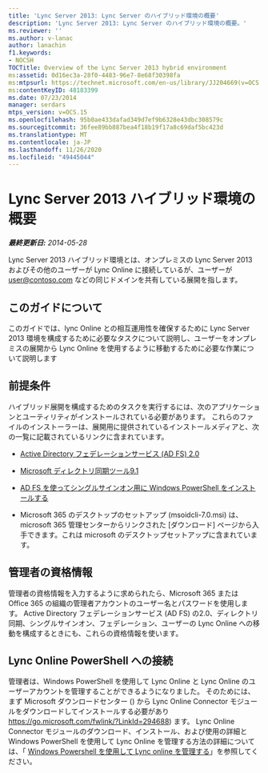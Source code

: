 ```yaml
---
title: 'Lync Server 2013: Lync Server のハイブリッド環境の概要'
description: 'Lync Server 2013: Lync Server のハイブリッド環境の概要。'
ms.reviewer: ''
ms.author: v-lanac
author: lanachin
f1.keywords:
- NOCSH
TOCTitle: Overview of the Lync Server 2013 hybrid environment
ms:assetid: 0d16ec3a-28f0-4483-96e7-8e68f30398fa
ms:mtpsurl: https://technet.microsoft.com/en-us/library/JJ204669(v=OCS.15)
ms:contentKeyID: 48183399
ms.date: 07/23/2014
manager: serdars
mtps_version: v=OCS.15
ms.openlocfilehash: 95b0ae433dafad349d7ef9b6328e43dbc308579c
ms.sourcegitcommit: 36fee89bb887bea4f18b19f17a8c69daf5bc423d
ms.translationtype: MT
ms.contentlocale: ja-JP
ms.lasthandoff: 11/26/2020
ms.locfileid: "49445044"
---
```

# <a name="overview-of-the-lync-server-2013-hybrid-environment"></a>Lync Server 2013 ハイブリッド環境の概要

<div data-xmlns="http://www.w3.org/1999/xhtml">

<div class="topic" data-xmlns="http://www.w3.org/1999/xhtml" data-msxsl="urn:schemas-microsoft-com:xslt" data-cs="https://msdn.microsoft.com/">

<div data-asp="https://msdn2.microsoft.com/asp">



</div>

<div id="mainSection">

<div id="mainBody">

<span> </span>

_**最終更新日:** 2014-05-28_

Lync Server 2013 ハイブリッド環境とは、オンプレミスの Lync Server 2013 およびその他のユーザーが Lync Online に接続しているが、ユーザーが user@contoso.com などの同じドメインを共有している展開を指します。

<div>

## <a name="about-this-guide"></a>このガイドについて

このガイドでは、lync Online との相互運用性を確保するために Lync Server 2013 環境を構成するために必要なタスクについて説明し、ユーザーをオンプレミスの展開から Lync Online を使用するように移動するために必要な作業について説明します

</div>

<div>

## <a name="prerequisites"></a>前提条件

ハイブリッド展開を構成するためのタスクを実行するには、次のアプリケーションとユーティリティがインストールされている必要があります。 これらのファイルのインストーラーは、展開用に提供されているインストールメディアと、次の一覧に記載されているリンクに含まれています。

  - [Active Directory フェデレーションサービス (AD FS) 2.0](https://go.microsoft.com/fwlink/p/?linkid=257305)

  - [Microsoft ディレクトリ同期ツール9.1](https://go.microsoft.com/fwlink/p/?linkid=257307)

  - [AD FS を使ってシングルサインオン用に Windows PowerShell をインストールする](https://go.microsoft.com/fwlink/p/?linkid=398710)

  - Microsoft 365 のデスクトップのセットアップ (msoidcli-7.0.msi) は、microsoft 365 管理センターからリンクされた [ダウンロード] ページから入手できます。これは microsoft のデスクトップセットアップに含まれています。

</div>

<div>

## <a name="administrator-credentials"></a>管理者の資格情報

管理者の資格情報を入力するように求められたら、Microsoft 365 または Office 365 の組織の管理者アカウントのユーザー名とパスワードを使用します。 Active Directory フェデレーションサービス (AD FS) の2.0、ディレクトリ同期、シングルサインオン、フェデレーション、ユーザーの Lync Online への移動を構成するときにも、これらの資格情報を使います。

</div>

<div>

## <a name="connecting-to-lync-online-powershell"></a>Lync Online PowerShell への接続

管理者は、Windows PowerShell を使用して Lync Online と Lync Online のユーザーアカウントを管理することができるようになりました。 そのためには、まず Microsoft ダウンロードセンター () から Lync Online Connector モジュールをダウンロードしてインストールする必要があり https://go.microsoft.com/fwlink/?LinkId=294688) ます。 Lync Online Connector モジュールのダウンロード、インストール、および使用の詳細と Windows PowerShell を使用して Lync Online を管理する方法の詳細については、「 [Windows Powershell を使用して Lync online を管理する](https://docs.microsoft.com/SkypeForBusiness/set-up-your-computer-for-windows-powershell/set-up-your-computer-for-windows-powershell)」を参照してください。

</div>

</div>

<span> </span>

</div>

</div>

</div>


